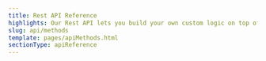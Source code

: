 ```yaml
---
title: Rest API Reference
highlights: Our Rest API lets you build your own custom logic on top of your programs. This API reference includes a guide to using all the methods of the SaaSquatch Rest API.
slug: api/methods
template: pages/apiMethods.html
sectionType: apiReference
---
```


